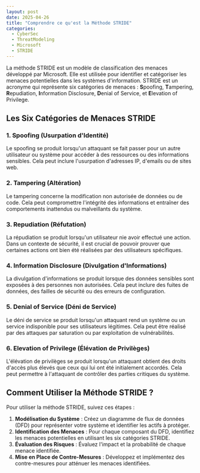 ```yaml
---
layout: post
date: 2025-04-26
title: "Comprendre ce qu'est la Méthode STRIDE"
categories:
  - CyberSec
  - ThreatModeling
  - Microsoft
  - STRIDE
---
```



La méthode STRIDE est un modèle de classification des menaces développé par Microsoft. Elle est utilisée pour identifier
et catégoriser les menaces potentielles dans les systèmes d'information. STRIDE est un acronyme qui représente six
catégories de menaces : **S**poofing, **T**ampering, **R**epudiation, **I**nformation Disclosure, **D**enial of Service,
et **E**levation of Privilege.

## Les Six Catégories de Menaces STRIDE

### 1. **Spoofing (Usurpation d'Identité)**

Le spoofing se produit lorsqu'un attaquant se fait passer pour un autre utilisateur ou système pour accéder à des
ressources ou des informations sensibles. Cela peut inclure l'usurpation d'adresses IP, d'emails ou de sites web.

### 2. **Tampering (Altération)**

Le tampering concerne la modification non autorisée de données ou de code. Cela peut compromettre l'intégrité des
informations et entraîner des comportements inattendus ou malveillants du système.

### 3. **Repudiation (Réfutation)**

La répudiation se produit lorsqu'un utilisateur nie avoir effectué une action. Dans un contexte de sécurité, il est
crucial de pouvoir prouver que certaines actions ont bien été réalisées par des utilisateurs spécifiques.

### 4. **Information Disclosure (Divulgation d'Informations)**

La divulgation d'informations se produit lorsque des données sensibles sont exposées à des personnes non autorisées.
Cela peut inclure des fuites de données, des failles de sécurité ou des erreurs de configuration.

### 5. **Denial of Service (Déni de Service)**

Le déni de service se produit lorsqu'un attaquant rend un système ou un service indisponible pour ses utilisateurs
légitimes. Cela peut être réalisé par des attaques par saturation ou par exploitation de vulnérabilités.

### 6. **Elevation of Privilege (Élévation de Privilèges)**

L'élévation de privilèges se produit lorsqu'un attaquant obtient des droits d'accès plus élevés que ceux qui lui ont été
initialement accordés. Cela peut permettre à l'attaquant de contrôler des parties critiques du système.

## Comment Utiliser la Méthode STRIDE ?

Pour utiliser la méthode STRIDE, suivez ces étapes :

1. **Modélisation du Système** : Créez un diagramme de flux de données (DFD) pour représenter votre système et
   identifier les actifs à protéger.
2. **Identification des Menaces** : Pour chaque composant du DFD, identifiez les menaces potentielles en utilisant les
   six catégories STRIDE.
3. **Évaluation des Risques** : Évaluez l'impact et la probabilité de chaque menace identifiée.
4. **Mise en Place de Contre-Mesures** : Développez et implémentez des contre-mesures pour atténuer les menaces
   identifiées.

   
